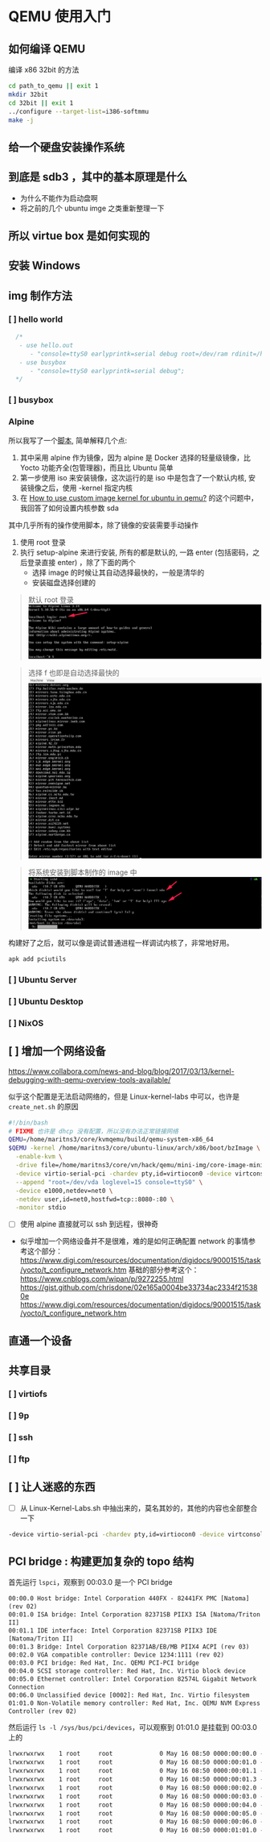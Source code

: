 # QEMU 使用入门

## 如何编译 QEMU
编译 x86 32bit 的方法
```sh
cd path_to_qemu || exit 1
mkdir 32bit
cd 32bit || exit 1
../configure --target-list=i386-softmmu
make -j
```

## 给一个硬盘安装操作系统

## 到底是 sdb3 ，其中的基本原理是什么
- 为什么不能作为启动盘啊
- 将之前的几个 ubuntu imge 之类重新整理一下

## 所以 virtue box 是如何实现的

## 安装 Windows

## img 制作方法

### [ ] hello world
```c
  /*
   - use hello.out
      - "console=ttyS0 earlyprintk=serial debug root=/dev/ram rdinit=/hello.out"
   - use busybox
      - "console=ttyS0 earlyprintk=serial debug";
  */
```

### [ ] busybox

### Alpine
所以我写了一个[脚本](https://github.com/Martins3/Martins3.github.io/blob/master/docs/qemu/sh/alpine.sh), 简单解释几个点:
1. 其中采用 alpine 作为镜像，因为 alpine 是 Docker 选择的轻量级镜像，比 Yocto 功能齐全(包管理器)，而且比 Ubuntu 简单
2. 第一步使用 iso 来安装镜像，这次运行的是 iso 中是包含了一个默认内核, 安装镜像之后，使用 -kernel 指定内核
3. 在 [How to use custom image kernel for ubuntu in qemu?](https://stackoverflow.com/questions/65951475/how-to-use-custom-image-kernel-for-ubuntu-in-qemu) 的这个问题中，我回答了如何设置内核参数 sda

其中几乎所有的操作使用脚本，除了镜像的安装需要手动操作
1. 使用 root 登录
2. 执行 setup-alpine 来进行安装, 所有的都是默认的, 一路 enter (包括密码，之后登录直接 enter) ，除了下面的两个
    - 选择 image 的时候让其自动选择最快的，一般是清华的
    - 安装磁盘选择创建的

> 默认 root 登录
![](./img/x-2.png)

> 选择 f 也即是自动选择最快的
![](./img/x-1.png)

> 将系统安装到脚本制作的 image 中
![](./img/x-3.png)

构建好了之后，就可以像是调试普通进程一样调试内核了，非常地好用。

```sh
apk add pciutils
```

### [ ] Ubuntu Server

### [ ] Ubuntu Desktop

### [ ] NixOS

## [ ] 增加一个网络设备
https://www.collabora.com/news-and-blog/blog/2017/03/13/kernel-debugging-with-qemu-overview-tools-available/

似乎这个配置是无法启动网络的，但是 Linux-kernel-labs 中可以，也许是 `create_net.sh` 的原因
```sh
#!/bin/bash
# FIXME 也许是 dhcp 没有配置，所以没有办法正常链接网络
QEMU=/home/maritns3/core/kvmqemu/build/qemu-system-x86_64
$QEMU -kernel /home/maritns3/core/ubuntu-linux/arch/x86/boot/bzImage \
  -enable-kvm \
  -drive file=/home/maritns3/core/vn/hack/qemu/mini-img/core-image-minimal-qemux86-64.ext4,if=virtio,format=raw \
  -device virtio-serial-pci -chardev pty,id=virtiocon0 -device virtconsole,chardev=virtiocon0 \
  --append "root=/dev/vda loglevel=15 console=ttyS0" \
  -device e1000,netdev=net0 \
  -netdev user,id=net0,hostfwd=tcp::8080-:80 \
  -monitor stdio
```

- [ ] 使用 alpine 直接就可以 ssh 到远程，很神奇

- 似乎增加一个网络设备并不是很难，难的是如何正确配置
network 的事情参考这个部分：
https://www.digi.com/resources/documentation/digidocs/90001515/task/yocto/t_configure_network.htm
基础的部分参考这个：
https://www.cnblogs.com/wipan/p/9272255.html
https://gist.github.com/chrisdone/02e165a0004be33734ac2334f215380e
https://www.digi.com/resources/documentation/digidocs/90001515/task/yocto/t_configure_network.htm

## 直通一个设备

## 共享目录

### [ ] virtiofs

### [ ] 9p

### [ ] ssh

### [ ] ftp

## [ ] 让人迷惑的东西

- [ ] 从 Linux-Kernel-Labs.sh 中抽出来的，莫名其妙的，其他的内容也全部整合一下
```sh
-device virtio-serial-pci -chardev pty,id=virtiocon0 -device virtconsole,chardev=virtiocon0 \
```

## PCI bridge : 构建更加复杂的 topo 结构

首先运行 `lspci`，观察到 00:03.0 是一个 PCI bridge
```plain
00:00.0 Host bridge: Intel Corporation 440FX - 82441FX PMC [Natoma] (rev 02)
00:01.0 ISA bridge: Intel Corporation 82371SB PIIX3 ISA [Natoma/Triton II]
00:01.1 IDE interface: Intel Corporation 82371SB PIIX3 IDE [Natoma/Triton II]
00:01.3 Bridge: Intel Corporation 82371AB/EB/MB PIIX4 ACPI (rev 03)
00:02.0 VGA compatible controller: Device 1234:1111 (rev 02)
00:03.0 PCI bridge: Red Hat, Inc. QEMU PCI-PCI bridge
00:04.0 SCSI storage controller: Red Hat, Inc. Virtio block device
00:05.0 Ethernet controller: Intel Corporation 82574L Gigabit Network Connection
00:06.0 Unclassified device [0002]: Red Hat, Inc. Virtio filesystem
01:01.0 Non-Volatile memory controller: Red Hat, Inc. QEMU NVM Express Controller (rev 02)
```

然后运行 `ls -l /sys/bus/pci/devices`，可以观察到 01:01.0 是挂载到 00:03.0 上的

```txt
lrwxrwxrwx    1 root     root             0 May 16 08:50 0000:00:00.0 -> ../../../devices/pci0000:00/0000:00:00.0
lrwxrwxrwx    1 root     root             0 May 16 08:50 0000:00:01.0 -> ../../../devices/pci0000:00/0000:00:01.0
lrwxrwxrwx    1 root     root             0 May 16 08:50 0000:00:01.1 -> ../../../devices/pci0000:00/0000:00:01.1
lrwxrwxrwx    1 root     root             0 May 16 08:50 0000:00:01.3 -> ../../../devices/pci0000:00/0000:00:01.3
lrwxrwxrwx    1 root     root             0 May 16 08:50 0000:00:02.0 -> ../../../devices/pci0000:00/0000:00:02.0
lrwxrwxrwx    1 root     root             0 May 16 08:50 0000:00:03.0 -> ../../../devices/pci0000:00/0000:00:03.0
lrwxrwxrwx    1 root     root             0 May 16 08:50 0000:00:04.0 -> ../../../devices/pci0000:00/0000:00:04.0
lrwxrwxrwx    1 root     root             0 May 16 08:50 0000:00:05.0 -> ../../../devices/pci0000:00/0000:00:05.0
lrwxrwxrwx    1 root     root             0 May 16 08:50 0000:00:06.0 -> ../../../devices/pci0000:00/0000:00:06.0
lrwxrwxrwx    1 root     root             0 May 16 08:50 0000:01:01.0 -> ../../../devices/pci0000:00/0000:00:03.0/0000:01:01.0
```
